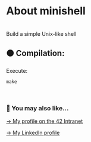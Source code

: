 # About minishell
<br>
Build a simple Unix-like shell

<br>

## 🟠 Compilation:

Execute:
```
make
```
<br>

### 🔄 You may also like...
[-> My profile on the 42 Intranet](https://profile.intra.42.fr/users/mgimon-c)

[-> My LinkedIn profile](https://www.linkedin.com/in/mgimon-c/)



